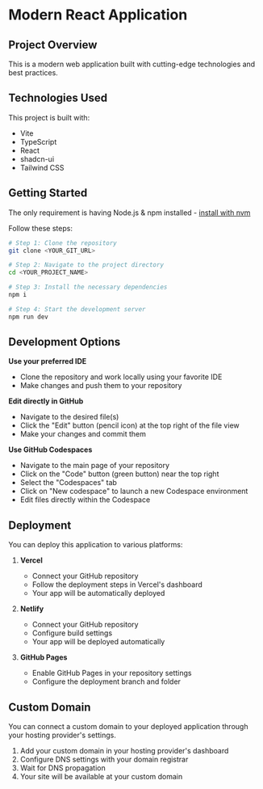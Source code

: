# Modern React Application

## Project Overview

This is a modern web application built with cutting-edge technologies and best practices.

## Technologies Used

This project is built with:

- Vite
- TypeScript
- React
- shadcn-ui
- Tailwind CSS

## Getting Started

The only requirement is having Node.js & npm installed - [install with nvm](https://github.com/nvm-sh/nvm#installing-and-updating)

Follow these steps:

```sh
# Step 1: Clone the repository
git clone <YOUR_GIT_URL>

# Step 2: Navigate to the project directory
cd <YOUR_PROJECT_NAME>

# Step 3: Install the necessary dependencies
npm i

# Step 4: Start the development server
npm run dev
```

## Development Options

**Use your preferred IDE**
- Clone the repository and work locally using your favorite IDE
- Make changes and push them to your repository

**Edit directly in GitHub**
- Navigate to the desired file(s)
- Click the "Edit" button (pencil icon) at the top right of the file view
- Make your changes and commit them

**Use GitHub Codespaces**
- Navigate to the main page of your repository
- Click on the "Code" button (green button) near the top right
- Select the "Codespaces" tab
- Click on "New codespace" to launch a new Codespace environment
- Edit files directly within the Codespace

## Deployment

You can deploy this application to various platforms:

1. **Vercel**
   - Connect your GitHub repository
   - Follow the deployment steps in Vercel's dashboard
   - Your app will be automatically deployed

2. **Netlify**
   - Connect your GitHub repository
   - Configure build settings
   - Your app will be deployed automatically

3. **GitHub Pages**
   - Enable GitHub Pages in your repository settings
   - Configure the deployment branch and folder

## Custom Domain

You can connect a custom domain to your deployed application through your hosting provider's settings.

1. Add your custom domain in your hosting provider's dashboard
2. Configure DNS settings with your domain registrar
3. Wait for DNS propagation
4. Your site will be available at your custom domain
